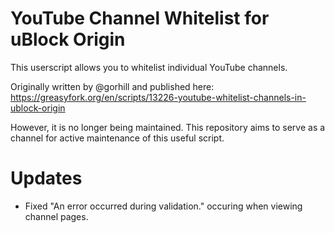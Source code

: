 # YouTube Channel Whitelist for uBlock Origin

This userscript allows you to whitelist individual YouTube channels.

Originally written by @gorhill and published here: https://greasyfork.org/en/scripts/13226-youtube-whitelist-channels-in-ublock-origin

However, it is no longer being maintained. This repository aims to serve as a channel for active maintenance of this useful script.


# Updates

- Fixed "An error occurred during validation." occuring when viewing channel pages.

